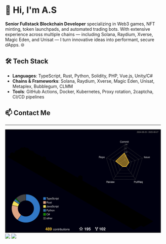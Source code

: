 # 👋 Hi, I'm A.S 

**Senior Fullstack Blockchain Developer** specializing in Web3 games, NFT minting, token launchpads, and automated trading bots. With extensive experience across multiple chains — including Solana, Raydium, Xverse, Magic Eden, and Unisat — I turn innovative ideas into performant, secure dApps. 🌐

## 🛠️ Tech Stack

- **Languages**: TypeScript, Rust, Python, Solidity, PHP, Vue.js, Unity/C#
- **Chains & Frameworks**: Solana, Raydium, Xverse, Magic Eden, Unisat, Metaplex, Bubblegum, CLMM
- **Tools**: GitHub Actions, Docker, Kubernetes, Proxy rotation, 2captcha, CI/CD pipelines

  
## 📫 Contact Me
---

<!--
**** is a ✨ _special_ ✨ repository because its `README.md` (this file) appears on your GitHub profile.

Here are some ideas to get you started:

- 🔭 I’m currently working on ...
- 🌱 I’m currently learning ...
- 👯 I’m looking to collaborate on ...
- 🤔 I’m looking for help with ...
- 💬 Ask me about ...
- 📫 How to reach me: ...
- 😄 Pronouns: ...
- ⚡ Fun fact: ...
-->
![](./profile-3d-contrib/profile-night-rainbow.svg)
<img height="180em" src="https://github-readme-stats-eight-theta.vercel.app/api?username=sea-sol&show_icons=true&theme=blue-green&include_all_commits=true&count_private=true"/>
<img height="180em" src="https://github-readme-stats-eight-theta.vercel.app/api/top-langs/?username=sea-sol&layout=compact&langs_count=8&theme=blue-green"/>
